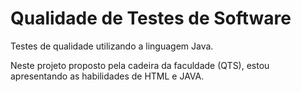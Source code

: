 # Qualidade de Testes de Software
Testes de qualidade utilizando a linguagem Java.

Neste projeto proposto pela cadeira da faculdade (QTS), estou apresentando as habilidades de HTML e JAVA.

